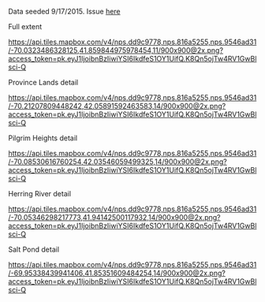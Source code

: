 Data seeded 9/17/2015. Issue [here](https://github.com/nationalparkservice/places-data/issues/127)

Full extent

https://api.tiles.mapbox.com/v4/nps.dd9c9778,nps.816a5255,nps.9546ad31/-70.0323486328125,41.859844975978454,11/900x900@2x.png?access_token=pk.eyJ1IjoibnBzIiwiYSI6IkdfeS1OY1UifQ.K8Qn5ojTw4RV1GwBlsci-Q

Province Lands detail

https://api.tiles.mapbox.com/v4/nps.dd9c9778,nps.816a5255,nps.9546ad31/-70.21207809448242,42.05891592463583,14/900x900@2x.png?access_token=pk.eyJ1IjoibnBzIiwiYSI6IkdfeS1OY1UifQ.K8Qn5ojTw4RV1GwBlsci-Q

Pilgrim Heights detail

https://api.tiles.mapbox.com/v4/nps.dd9c9778,nps.816a5255,nps.9546ad31/-70.08530616760254,42.03546059499325,14/900x900@2x.png?access_token=pk.eyJ1IjoibnBzIiwiYSI6IkdfeS1OY1UifQ.K8Qn5ojTw4RV1GwBlsci-Q

Herring River detail

https://api.tiles.mapbox.com/v4/nps.dd9c9778,nps.816a5255,nps.9546ad31/-70.05346298217773,41.94142500117932,14/900x900@2x.png?access_token=pk.eyJ1IjoibnBzIiwiYSI6IkdfeS1OY1UifQ.K8Qn5ojTw4RV1GwBlsci-Q

Salt Pond detail

https://api.tiles.mapbox.com/v4/nps.dd9c9778,nps.816a5255,nps.9546ad31/-69.95338439941406,41.85351609484254,14/900x900@2x.png?access_token=pk.eyJ1IjoibnBzIiwiYSI6IkdfeS1OY1UifQ.K8Qn5ojTw4RV1GwBlsci-Q


